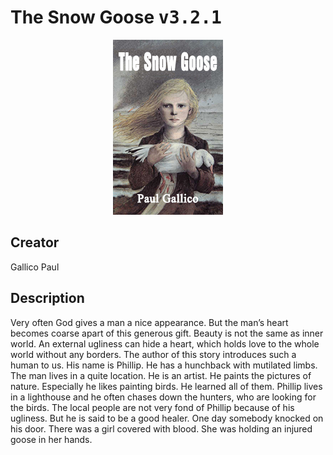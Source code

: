 
# The Snow Goose <kbd>v3.2.1</kbd>

<center>
  <img src="./cover-1024.jpg"/>
</center>

## Creator
Gallico Paul

## Description
<p>Very often God gives a man a nice appearance. But the man’s heart becomes coarse apart of this generous gift. Beauty is not the same as inner world. An external ugliness can hide a heart, which holds love to the whole world without any borders. The author of this story introduces such a human to us. His name is Phillip. He has a hunchback with mutilated limbs. The man lives in a quite location. He is an artist. He paints the pictures of nature. Especially he likes painting birds. He learned all of them. Phillip lives in a lighthouse and he often chases down the hunters, who are looking for the birds. The local people are not very fond of Phillip because of his ugliness. But he is said to be a good healer. One day somebody knocked on his door. There was a girl covered with blood. She was holding an injured goose in her hands.</p>
